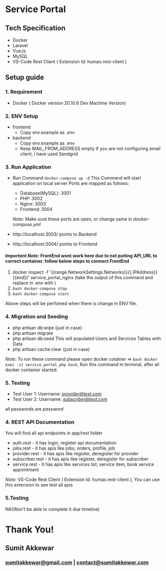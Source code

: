 # Service Portal

## Tech Specification
- Docker
- Laravel
- VueJs
- MySQL
- VS-Code Rest Client ( Extension Id: humao.rest-client )

## Setup guide

### 1. Requirement
- Docker ( Docker version 20.10.8 Dev Machine Version)
### 2. ENV Setup
- frontend 
    - Copy env.example as .env
- backend
    - Copy env.example as .env
    - Keep MAIL_FROM_ADDRESS empty if you are not configuring email client, i have used Sendgrid

### 3. Run Application
- Run Command ``` docker-compose up -d ```
This Command will start application on local server
    Ports are mapped as follows:
    - Database(MySQL): 3001
    - PHP: 3002
    - Nginx: 3003
    - Frontend: 3004
    
    *Note:* Make sure these ports are open, or change same in *docker-compose.yml*
- http://localhost:3003/ points to Backend
- http://localhost:3004/ points to Frontend

#### *Important Note:* FrontEnd wont work here due to not poiting API_URL to correct container. follow below steps to connect FrontEnd
1. docker inspect -f '{{range.NetworkSettings.Networks}}{{.IPAddress}}{{end}}' service_portal_nginx 
    (take the output of this command and replace in .env with <docker-container-ip>)
2. ```bash docker-compose stop```
3. ```bash docker-compose start```

Above steps will be perfomed when there is change in ENV file.

### 4. Migration and Seeding
- php artisan db:wipe (just in case)
- php artisan migrate 
- php artisan db:seed This will populated Users and Services Tables with Data
- php artisan cache:clear (just in case)

*Note:* To run these command please open docker cotainer => ```bash docker exec -it service_portal_php bash```, Run this command in terminal, after all docker container started.

### 5. Testing
- Test User 1:
    Username: *provider@test.com*
- Test User 2:
    Username: *subscriber@test.com*

all passwords are *password*

### 4. REST API Documentation
You will find all api endpoints in app/rest folder
- auth.rest - it has login, register api documentation
- jobs.rest - it has apis like jobs, orders, profile, job
- provider.rest - it has apis like register, deregister for provider 
- subscriber.rest - it has apis like register, deregister for subscriber
- service.rest - it has apis like services list, service item, book service appointment

*Note:* VS-Code Rest Client ( Extension Id: humao.rest-client ), You can use this extension to see test all apis
### 5.Testing
NA(Won't be able to complete it due timeline)


# Thank You!
## Sumit Akkewar
### sumitakkewar@gmail.com | contact@sumitakkewar.com




